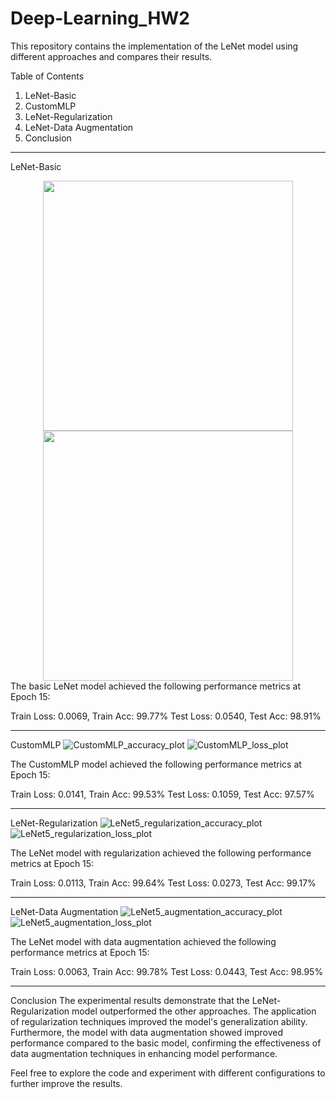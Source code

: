 # Deep-Learning_HW2

This repository contains the implementation of the LeNet model using different approaches and compares their results.

Table of Contents
  1. LeNet-Basic
  2. CustomMLP
  3. LeNet-Regularization
  4. LeNet-Data Augmentation
  5. Conclusion

-------
LeNet-Basic
<div align="center">
  <img src="https://github.com/daunnn/Deep-Learning_HW2/assets/98380084/bd14d1a6-28ee-4596-89b0-2fa7db7dc8c2" width="400"/>
  <img src="https://github.com/daunnn/Deep-Learning_HW2/assets/98380084/50d9ea03-0795-478d-9220-042acb90677b" width="400"/>
</div>
The basic LeNet model achieved the following performance metrics at Epoch 15:

Train Loss: 0.0069, Train Acc: 99.77%
Test Loss: 0.0540, Test Acc: 98.91%

------
CustomMLP
![CustomMLP_accuracy_plot](https://github.com/daunnn/Deep-Learning_HW2/assets/98380084/b6274945-3874-4ad9-8fbd-93c9e23a0967)
![CustomMLP_loss_plot](https://github.com/daunnn/Deep-Learning_HW2/assets/98380084/b39a8880-9497-4340-ad63-66801a1fc84e)

The CustomMLP model achieved the following performance metrics at Epoch 15:

Train Loss: 0.0141, Train Acc: 99.53%
Test Loss: 0.1059, Test Acc: 97.57%

------
LeNet-Regularization
![LeNet5_regularization_accuracy_plot](https://github.com/daunnn/Deep-Learning_HW2/assets/98380084/1ac0f77e-233c-47ab-a06d-5e3673cf2295)
![LeNet5_regularization_loss_plot](https://github.com/daunnn/Deep-Learning_HW2/assets/98380084/bd8c2f66-d60b-4bb0-9a37-2a3dbd039ce6)

The LeNet model with regularization achieved the following performance metrics at Epoch 15:

Train Loss: 0.0113, Train Acc: 99.64%
Test Loss: 0.0273, Test Acc: 99.17%

-----
LeNet-Data Augmentation
![LeNet5_augmentation_accuracy_plot](https://github.com/daunnn/Deep-Learning_HW2/assets/98380084/93fe0e62-74fe-47f7-91c8-e187bdf58592)
![LeNet5_augmentation_loss_plot](https://github.com/daunnn/Deep-Learning_HW2/assets/98380084/1cc55a04-68e1-435e-a8a3-cfd07812aac8)

The LeNet model with data augmentation achieved the following performance metrics at Epoch 15:

Train Loss: 0.0063, Train Acc: 99.78%
Test Loss: 0.0443, Test Acc: 98.95%

-----
Conclusion
The experimental results demonstrate that the LeNet-Regularization model outperformed the other approaches. The application of regularization techniques improved the model's generalization ability. Furthermore, the model with data augmentation showed improved performance compared to the basic model, confirming the effectiveness of data augmentation techniques in enhancing model performance.

Feel free to explore the code and experiment with different configurations to further improve the results.
